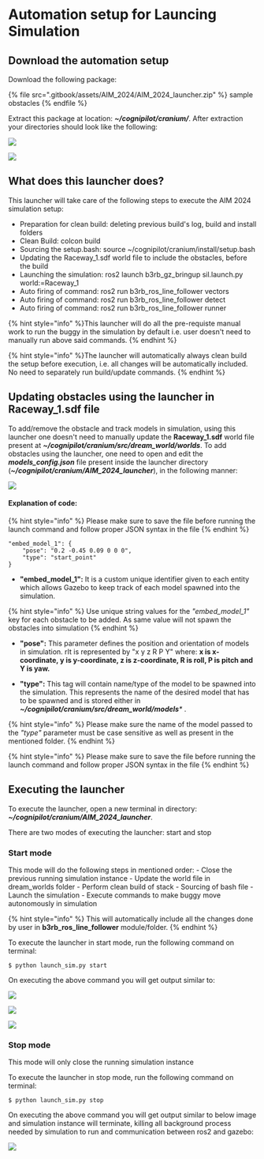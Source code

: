 # Automation setup for Launcing Simulation

## Download the automation setup

Download the following package:

{% file src=".gitbook/assets/AIM_2024/AIM_2024_launcher.zip" %}
sample obstacles
{% endfile %}

Extract this package at location: _**~/cognipilot/cranium/**_. After extraction your directories should look like the following:

![](.gitbook/assets/AIM_2024/script_src_dir.png)

![](.gitbook/assets/AIM_2024/script_dir.png)

## What does this launcher does?

This launcher will take care of the following steps to execute the AIM 2024 simulation setup:
  - Preparation for clean build: deleting previous build's log, build and install folders
  - Clean Build: colcon build
  - Sourcing the setup.bash: source ~/cognipilot/cranium/install/setup.bash
  - Updating the Raceway_1.sdf world file to include the obstacles, before the build
  - Launching the simulation: ros2 launch b3rb_gz_bringup sil.launch.py world:=Raceway_1
  - Auto firing of command: ros2 run b3rb_ros_line_follower vectors
  - Auto firing of command: ros2 run b3rb_ros_line_follower detect
  - Auto firing of command: ros2 run b3rb_ros_line_follower runner

{% hint style="info" %}This launcher will do all the pre-requiste manual work to run the buggy in the simulation by default i.e. user doesn't need to manually run above said commands. {% endhint %}

{% hint style="info" %}The launcher will automatically always clean build the setup before execution, i.e. all changes will be automatically included. No need to separately run build/update commands. {% endhint %}

## Updating obstacles using the launcher in Raceway_1.sdf file

To add/remove the obstacle and track models in simulation, using this launcher one doesn't need to manually update the **Raceway_1.sdf** world file present at  _**~/cognipilot/cranium/src/dream_world/worlds**_.
To add obstacles using the launcher, one need to open and edit the _**models_config.json**_ file present inside the launcher directory (_**~/cognipilot/cranium/AIM_2024_launcher**_), in the following manner:

![](.gitbook/assets/AIM_2024/add_obstacle_2.png)

#### Explanation of code:

{% hint style="info" %}
Please make sure to save the file before running the launch command and follow proper JSON syntax in the file
{% endhint %}

```
"embed_model_1": {
	"pose": "0.2 -0.45 0.09 0 0 0",
	"type": "start_point"
}
```

* **"embed_model_1":** It is a custom unique identifier given to each entity which allows Gazebo to keep track of each model spawned into the simulation.

{% hint style="info" %}
Use unique string values for the _"embed_model_1"_ key for each obstacle to be added. As same value will not spawn the obstacles into simulation
{% endhint %}

* **"pose":** This parameter defines the position and orientation of models in simulation. rIt is represented by "x y z R P Y" where: **x is x-coordinate, y is y-coordinate, z is z-coordinate, R is roll, P is pitch and Y is yaw.**
  
* **"type":** This tag will contain name/type of the model to be spawned into the simulation. This represents the name of the desired model that has to be spawned and is stored either in _**~/cognipilot/cranium/src/dream_world/models***_ .

{% hint style="info" %}
Please make sure the name of the model passed to the _"type"_ parameter must be case sensitive as well as present in the mentioned folder.
{% endhint %}

{% hint style="info" %}
Please make sure to save the file before running the launch command and follow proper JSON syntax in the file
{% endhint %}

## Executing the launcher

To execute the launcher, open a new terminal in directory: _**~/cognipilot/cranium/AIM_2024_launcher**_.

There are two modes of executing the launcher: start and stop

### Start mode
This mode will do the following steps in mentioned order:
	- Close the previous running simulation instance
 	- Update the world file in dream_worlds folder
  	- Perform clean build of stack
   	- Sourcing of bash file
    	- Launch the simulation
     	- Execute commands to make buggy move autonomously in simulation

{% hint style="info" %}
This will automatically include all the changes done by user in **b3rb_ros_line_follower** module/folder.
{% endhint %}

To execute the launcher in start mode, run the following command on terminal:

 ```
$ python launch_sim.py start
```

On executing the above command you will get output similar to:

 ![](.gitbook/assets/AIM_2024/start_1.png)

 ![](.gitbook/assets/AIM_2024/start_2.png)

 ![](.gitbook/assets/AIM_2024/sim_launch.png)

### Stop mode
This mode will only close the running simulation instance

To execute the launcher in stop mode, run the following command on terminal:

 ```
$ python launch_sim.py stop
```

On executing the above command you will get output similar to below image and simulation instance will terminate, killing all background process needed by simulation to run and communication between ros2 and gazebo:

 ![](.gitbook/assets/AIM_2024/stop.png)
